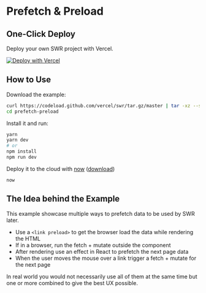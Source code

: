 # Prefetch & Preload

## One-Click Deploy

Deploy your own SWR project with Vercel.

[![Deploy with Vercel](https://vercel.com/button)](https://vercel.com/new/project?template=https://github.com/vercel/swr/tree/master/examples/prefetch-preload)

## How to Use

Download the example:

```bash
curl https://codeload.github.com/vercel/swr/tar.gz/master | tar -xz --strip=2 swr-master/examples/prefetch-preload
cd prefetch-preload
```

Install it and run:

```bash
yarn
yarn dev
# or
npm install
npm run dev
```

Deploy it to the cloud with [now](https://vercel.com/home) ([download](https://vercel.com/download))

```
now
```

## The Idea behind the Example

This example showcase multiple ways to prefetch data to be used by SWR later.

- Use a `<link preload>` to get the browser load the data while rendering the HTML
- If in a browser, run the fetch + mutate outside the component
- After rendering use an effect in React to prefetch the next page data
- When the user moves the mouse over a link trigger a fetch + mutate for the next page

In real world you would not necessarily use all of them at the same time but one or more combined to give the best UX possible.
